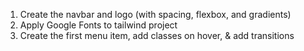 1. Create the navbar and logo (with spacing, flexbox, and gradients)
2. Apply Google Fonts to tailwind project
3. Create the first menu item, add classes on hover, & add transitions
